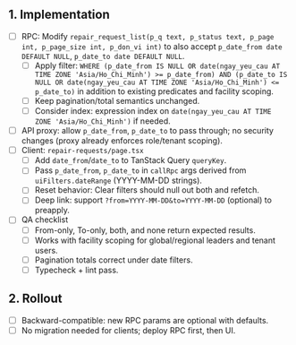 ## 1. Implementation
- [ ] RPC: Modify `repair_request_list(p_q text, p_status text, p_page int, p_page_size int, p_don_vi int)` to also accept `p_date_from date DEFAULT NULL`, `p_date_to date DEFAULT NULL`.
  - [ ] Apply filter: `WHERE (p_date_from IS NULL OR date(ngay_yeu_cau AT TIME ZONE 'Asia/Ho_Chi_Minh') >= p_date_from)
        AND (p_date_to IS NULL OR date(ngay_yeu_cau AT TIME ZONE 'Asia/Ho_Chi_Minh') <= p_date_to)` in addition to existing predicates and facility scoping.
  - [ ] Keep pagination/total semantics unchanged.
  - [ ] Consider index: expression index on `date(ngay_yeu_cau AT TIME ZONE 'Asia/Ho_Chi_Minh')` if needed.
- [ ] API proxy: allow `p_date_from`, `p_date_to` to pass through; no security changes (proxy already enforces role/tenant scoping).
- [ ] Client: `repair-requests/page.tsx`
  - [ ] Add `date_from`/`date_to` to TanStack Query `queryKey`.
  - [ ] Pass `p_date_from`, `p_date_to` in `callRpc` args derived from `uiFilters.dateRange` (YYYY-MM-DD strings).
  - [ ] Reset behavior: Clear filters should null out both and refetch.
  - [ ] Deep link: support `?from=YYYY-MM-DD&to=YYYY-MM-DD` (optional) to preapply.
- [ ] QA checklist
  - [ ] From-only, To-only, both, and none return expected results.
  - [ ] Works with facility scoping for global/regional leaders and tenant users.
  - [ ] Pagination totals correct under date filters.
  - [ ] Typecheck + lint pass.

## 2. Rollout
- [ ] Backward-compatible: new RPC params are optional with defaults.
- [ ] No migration needed for clients; deploy RPC first, then UI.

